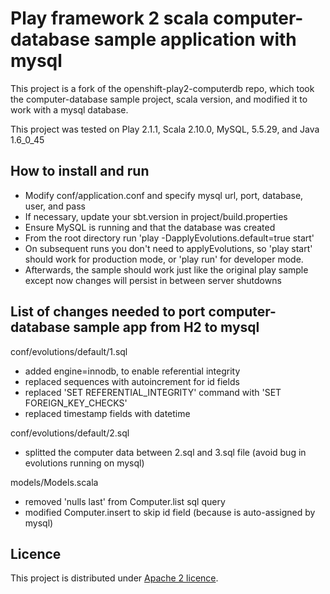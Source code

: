 Play framework 2 scala computer-database sample application with mysql
============================

This project is a fork of the openshift-play2-computerdb repo, which took the computer-database sample project, scala version, and modified it to work with a mysql database.

This project was tested on Play 2.1.1, Scala 2.10.0, MySQL, 5.5.29, and Java 1.6_0_45 

How to install and run
----------------------------
* Modify conf/application.conf and specify mysql url, port, database, user, and pass
* If necessary, update your sbt.version in project/build.properties
* Ensure MySQL is running and that the database was created
* From the root directory run 'play -DapplyEvolutions.default=true start'
* On subsequent runs you don't need to applyEvolutions, so 'play start' should work
for production mode, or 'play run' for developer mode.
* Afterwards, the sample should work just like the original play sample except
now changes will persist in between server shutdowns

List of changes needed to port computer-database sample app from H2 to mysql
----------------------------

conf/evolutions/default/1.sql

* added engine=innodb, to enable referential integrity
* replaced sequences with autoincrement for id fields
* replaced 'SET REFERENTIAL_INTEGRITY' command with 'SET FOREIGN_KEY_CHECKS'
* replaced timestamp fields with datetime

conf/evolutions/default/2.sql

* splitted the computer data between 2.sql and 3.sql file (avoid bug in evolutions running on mysql)

models/Models.scala

* removed 'nulls last' from Computer.list sql query
* modified Computer.insert to skip id field (because is auto-assigned by mysql)

Licence
----------------------------
This project is distributed under [Apache 2 licence](http://www.apache.org/licenses/LICENSE-2.0.html). 